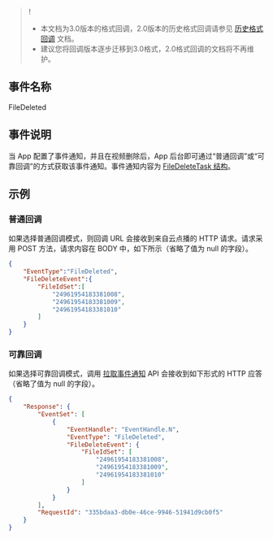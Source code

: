 >!
>- 本文档为3.0版本的格式回调，2.0版本的历史格式回调请参见 [历史格式回调](https://intl.cloud.tencent.com/document/product/266/33962#.E8.A7.86.E9.A2.91.E5.88.A0.E9.99.A4.E5.AE.8C.E6.88.90) 文档。
>- 建议您将回调版本逐步迁移到3.0格式，2.0格式回调的文档将不再维护。

## 事件名称
FileDeleted

## 事件说明
当 App 配置了事件通知，并且在视频删除后，App 后台即可通过“普通回调”或“可靠回调”的方式获取该事件通知。事件通知内容为 [FileDeleteTask 结构](https://intl.cloud.tencent.com/document/product/266/34187#FileDeleteTask)。


## 示例
### 普通回调
如果选择普通回调模式，则回调 URL 会接收到来自云点播的 HTTP 请求。请求采用 POST 方法，请求内容在 BODY 中，如下所示（省略了值为 null 的字段）。

```json
{
    "EventType":"FileDeleted",
    "FileDeleteEvent":{
        "FileIdSet":[
            "24961954183381008",
            "24961954183381009",
            "24961954183381010"
        ]
    }
}
```


### 可靠回调
如果选择可靠回调模式，调用 [拉取事件通知](https://intl.cloud.tencent.com/document/product/266/34187) API 会接收到如下形式的 HTTP 应答（省略了值为 null 的字段）。

```json
{
	"Response": {
		"EventSet": [
			{
				"EventHandle": "EventHandle.N",
				"EventType": "FileDeleted",
				"FileDeleteEvent": {
                    "FileIdSet": [
                        "24961954183381008",
                        "24961954183381009",
                        "24961954183381010"
                    ]
                }
			}
		],
		"RequestId": "335bdaa3-db0e-46ce-9946-51941d9cb0f5"
	}
}
```
